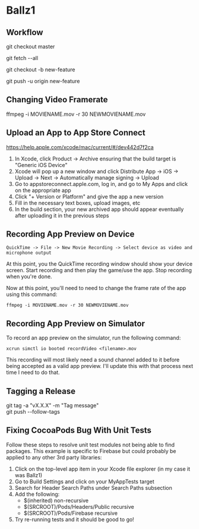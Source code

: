 # Ballz1

## Workflow

git checkout master

git fetch --all

git checkout -b new-feature

git push -u origin new-feature

## Changing Video Framerate

ffmpeg -i MOVIENAME.mov -r 30 NEWMOVIENAME.mov

## Upload an App to App Store Connect

https://help.apple.com/xcode/mac/current/#/dev442d7f2ca

1. In Xcode, click Product -> Archive ensuring that the build target is "Generic iOS Device"  
2. Xcode will pop up a new window and click Distribute App -> iOS -> Upload -> Next -> Automatically manage signing -> Upload  
3. Go to appstoreconnect.apple.com, log in, and go to My Apps and click on the appropriate app  
4. Click "+ Version or Platform" and give the app a new version  
5. Fill in the necessary text boxes, upload images, etc  
6. In the build section, your new archived app should appear eventually after uploading it in the previous steps  

## Recording App Preview on Device

`QuickTime -> File -> New Movie Recording -> Select device as video and microphone output`  

At this point, you the QuickTime recording window should show your device screen. Start recording and then play the game/use the app. Stop recording when you're done.  

Now at this point, you'll need to need to change the frame rate of the app using this command:  

`ffmpeg -i MOVIENAME.mov -r 30 NEWMOVIENAME.mov`  

## Recording App Preview on Simulator

To record an app preview on the simulator, run the following command:  

`xcrun simctl io booted recordVideo <filename>.mov`  

This recording will most likely need a sound channel added to it before being accepted as a valid app preview. I'll update this with that process next time I need to do that.

## Tagging a Release

git tag -a "vX.X.X" -m "Tag message"  
git push --follow-tags  

## Fixing CocoaPods Bug With Unit Tests

Follow these steps to resolve unit test modules not being able to find packages. This example is specific to Firebase but could probably be applied to any other 3rd party libraries:  

1. Click on the top-level app item in your Xcode file explorer (in my case it was Ballz1)  
2. Go to Build Settings and click on your MyAppTests target  
3. Search for Header Search Paths under Search Paths subsection  
4. Add the following:  
    * $(inherited) non-recursive  
    * $(SRCROOT)/Pods/Headers/Public recursive  
    * $(SRCROOT)/Pods/Firebase recursive  
5. Try re-running tests and it should be good to go!  
